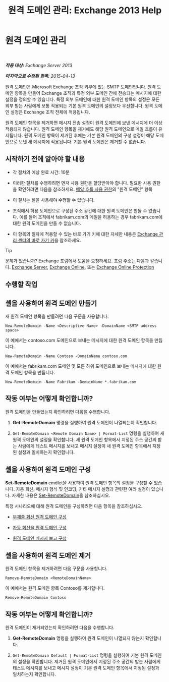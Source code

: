 ﻿---
title: '원격 도메인 관리: Exchange 2013 Help'
TOCTitle: 원격 도메인 관리
ms:assetid: 41a86907-bd9e-40d0-94d3-6deb95a0bffa
ms:mtpsurl: https://technet.microsoft.com/ko-kr/library/Aa997639(v=EXCHG.150)
ms:contentKeyID: 52057944
ms.date: 05/22/2018
mtps_version: v=EXCHG.150
f1_keywords:
- Microsoft.Exchange.Management.SnapIn.Esm.OrganizationConfiguration.NewRemoteDomainWizardForm.NewRemoteDomainWizardPage
ms.translationtype: MT
---

# 원격 도메인 관리

 

_**적용 대상:** Exchange Server 2013_

_**마지막으로 수정된 항목:** 2015-04-13_

원격 도메인은 Microsoft Exchange 조직 외부에 있는 SMTP 도메인입니다. 원격 도메인 항목을 만들어 Exchange 조직과 특정 외부 도메인 간에 전송되는 메시지에 대한 설정을 정의할 수 있습니다. 특정 외부 도메인에 대한 원격 도메인 항목의 설정은 모든 외부 받는 사람에게 보통 적용되는 기본 원격 도메인의 설정보다 우선합니다. 원격 도메인 설정은 Exchange 조직 전체에 적용됩니다.

원격 도메인 항목을 제거하면 메시지 전송 설정이 원격 도메인에 보낸 메시지에 더 이상 적용되지 않습니다. 원격 도메인 항목을 제거해도 해당 원격 도메인으로 메일 흐름이 유지됩니다. 원격 도메인 항목이 제거된 후에는 기본 원격 도메인의 구성 설정이 해당 도메인으로 보낸 새 메시지에 적용됩니다. 기본 원격 도메인은 제거할 수 없습니다.

## 시작하기 전에 알아야 할 내용

  - 각 절차의 예상 완료 시간: 10분

  - 이러한 절차를 수행하려면 먼저 사용 권한을 할당받아야 합니다. 필요한 사용 권한을 확인하려면 다음을 참조하세요. [메일 흐름 사용 권한](mail-flow-permissions-exchange-2013-help.md)의 "원격 도메인" 항목

  - 이 절차는 셸을 사용해야 수행할 수 있습니다.

  - 조직에서 허용 도메인으로 구성된 주소 공간에 대한 원격 도메인은 만들 수 없습니다. 예를 들어 조직에서 fabrikam.com의 메일을 허용하는 경우 fabrikam.com에 대한 원격 도메인을 만들 수 없습니다.

  - 이 항목의 절차에 적용할 수 있는 바로 가기 키에 대한 자세한 내용은 [Exchange 관리 센터의 바로 가기 키](keyboard-shortcuts-in-the-exchange-admin-center-exchange-online-protection-help.md)을 참조하세요.


> [!TIP]
> 문제가 있습니까? Exchange 포럼에서 도움을 요청하세요. 포럼 주소는 다음과 같습니다. <A href="https://go.microsoft.com/fwlink/p/?linkid=60612">Exchange Server</A>, <A href="https://go.microsoft.com/fwlink/p/?linkid=267542">Exchange Online</A>, 또는 <A href="https://go.microsoft.com/fwlink/p/?linkid=285351">Exchange Online Protection</A>



## 수행할 작업

## 셸을 사용하여 원격 도메인 만들기

새 원격 도메인 항목을 만들려면 다음 구문을 사용합니다.

    New-RemoteDomain -Name <Descriptive Name> -DomainName <SMTP address space>

이 예에서는 contoso.com 도메인으로 보내는 메시지에 대한 원격 도메인 항목을 만듭니다.

    New-RemoteDomain -Name Contoso -DomainName contoso.com

이 예에서는 fabrikam.com 도메인 및 모든 하위 도메인으로 보내는 메시지에 대한 원격 도메인 항목을 만듭니다.

    New-RemoteDomain -Name Fabrikam -DomainName *.fabrikam.com

## 작동 여부는 어떻게 확인합니까?

원격 도메인을 만들었는지 확인하려면 다음을 수행합니다.

1.  **Get-RemoteDomain** 명령을 실행하여 원격 도메인이 나열되는지 확인합니다.

2.  `Get-RemoteDomain <Remote Domain Name> | Format-List` 명령을 실행하여 새 원격 도메인의 설정을 확인합니다. 새 원격 도메인 항목에서 지정된 주소 공간의 받는 사람에게 테스트 메시지를 보내고 메시지 설정이 새 원격 도메인 항목에서 지정된 설정과 일치하는지 확인합니다.

## 셸을 사용하여 원격 도메인 구성

**Set-RemoteDomain** cmdlet을 사용하여 원격 도메인 항목의 설정을 구성할 수 있습니다. 자동 회신, 메시지 형식 및 인코딩, 기타 메시지 설정과 관련한 여러 설정이 있습니다. 자세한 내용은 [Set-RemoteDomain](https://technet.microsoft.com/ko-kr/library/aa997857\(v=exchg.150\))을 참조하십시오.

특정 시나리오에 대해 원격 도메인을 구성하려면 다음 항목을 참조하십시오.

  - [부재중 회신 원격 도메인 구성](configure-remote-domain-out-of-office-replies-exchange-2013-help.md)

  - [자동 회신을 원격 도메인 구성](configure-remote-domain-automatic-replies-exchange-2013-help.md)

  - [원격 도메인 메시지 보고 구성](configure-remote-domain-message-reporting-exchange-2013-help.md)

## 셸을 사용하여 원격 도메인 제거

원격 도메인 항목을 제거하려면 다음 구문을 사용합니다.

    Remove-RemoteDomain <RemoteDomainName>

이 예에서는 원격 도메인 항목 Contoso를 제거합니다.

    Remove-RemoteDomain Contoso

## 작동 여부는 어떻게 확인합니까?

원격 도메인이 제거되었는지 확인하려면 다음을 수행합니다.

1.  **Get-RemoteDomain** 명령을 실행하여 원격 도메인이 나열되지 않는지 확인합니다.

2.  `Get-RemoteDomain Default | Format-List` 명령을 실행하여 기본 원격 도메인의 설정을 확인합니다. 제거된 원격 도메인에서 지정된 주소 공간의 받는 사람에게 테스트 메시지를 보내고 메시지 설정이 기본 원격 도메인 항목에서 지정된 설정과 일치하는지 확인합니다.

